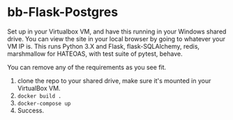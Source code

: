 # bb-Flask-Postgres

Set up in your Virtualbox VM, and have this running in your Windows shared drive. You can view the site in your local browser by going to whatever your VM IP is. This runs Python 3.X and Flask, flask-SQLAlchemy, redis, marshmallow for HATEOAS, with test suite of pytest, behave.

You can remove any of the requirements as you see fit.

1. clone the repo to your shared drive, make sure it's mounted in your VirtualBox VM.
2. `docker build .`
3. `docker-compose up`
4. Success.
